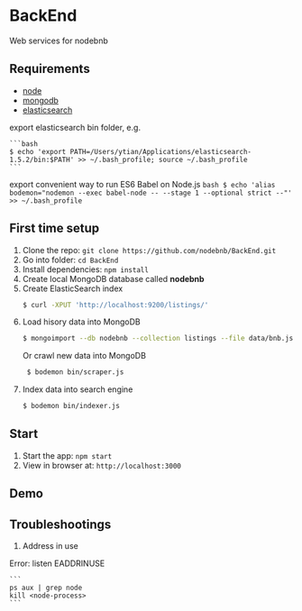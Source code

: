 # BackEnd

Web services for nodebnb

## Requirements

- [node](http://nodejs.org/)
- [mongodb](https://www.elastic.co/downloads/elasticsearch)
- [elasticsearch]((https://www.elastic.co/downloads/elasticsearch))

export elasticsearch bin folder, e.g.

    ```bash
    $ echo 'export PATH=/Users/ytian/Applications/elasticsearch-1.5.2/bin:$PATH' >> ~/.bash_profile; source ~/.bash_profile
    ```

export convenient way to run ES6 Babel on Node.js
	```bash
    $ echo 'alias bodemon="nodemon --exec babel-node -- --stage 1 --optional strict --"' >> ~/.bash_profile
    ```

## First time setup

1. Clone the repo: `git clone https://github.com/nodebnb/BackEnd.git`
2. Go into folder: `cd BackEnd`
3. Install dependencies: `npm install`
4. Create local MongoDB database called **nodebnb**
5. Create ElasticSearch index 
	```bash
    $ curl -XPUT 'http://localhost:9200/listings/'
    ```
6. Load hisory data into MongoDB
	```bash
    $ mongoimport --db nodebnb --collection listings --file data/bnb.json
    ```
   Or crawl new data into MongoDB
   ```bash
    $ bodemon bin/scraper.js
    ```
7. Index data into search engine
	```bash
    $ bodemon bin/indexer.js
    ```

## Start

1. Start the app: `npm start`
2. View in browser at: `http://localhost:3000`

## Demo

## Troubleshootings

1. Address in use

Error: listen EADDRINUSE

	``` 
	ps aux | grep node
	kill <node-process>
	```

